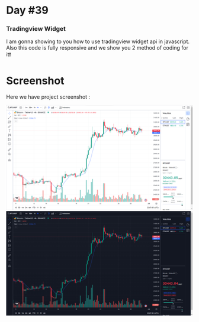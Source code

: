 # Day #39

### Tradingview Widget
I am gonna showing to you how to use tradingview widget api in javascript. Also this code is fully responsive and we show you 2 method of coding for it❗️

# Screenshot
Here we have project screenshot :

![screenshot](screenshot.png)
![screenshot](screenshot2.png)
